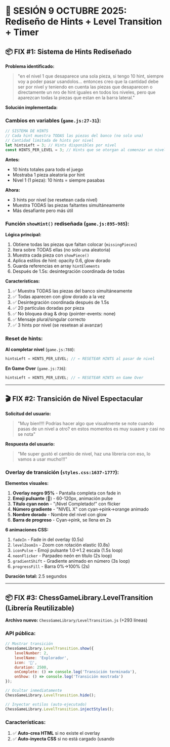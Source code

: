# 🎯 SESIÓN 9 OCTUBRE 2025: Rediseño de Hints + Level Transition + Timer

## 📦 FIX #1: Sistema de Hints Rediseñado

**Problema identificado:**
> "en el nivel 1 que desaparece una sola pieza, si tengo 10 hint, siempre voy a poder pasar usandolos... entonces creo que la cantidad debe ser por nivel y teniendo en cuenta las piezas que desaparecen o directamente un nro de hint iguales en todos los niveles, pero que aparezcan todas la piezas que estan en la barra lateral."

**Solución implementada:**

### Cambios en variables (`game.js:27-31`):
```javascript
// SISTEMA DE HINTS
// Cada hint muestra TODAS las piezas del banco (no solo una)
// Cantidad limitada de hints por nivel
let hintsLeft = 3; // Hints disponibles por nivel
const HINTS_PER_LEVEL = 3; // Hints que se otorgan al comenzar un nivel
```

**Antes:**
- 10 hints totales para todo el juego
- Mostraba 1 pieza aleatoria por hint
- Nivel 1 (1 pieza): 10 hints = siempre pasabas

**Ahora:**
- 3 hints por nivel (se resetean cada nivel)
- Muestra TODAS las piezas faltantes simultáneamente
- Más desafiante pero más útil

### Función `showHint()` rediseñada (`game.js:895-985`):

**Lógica principal:**
1. Obtiene todas las piezas que faltan colocar (`missingPieces`)
2. Itera sobre TODAS ellas (no solo una aleatoria)
3. Muestra cada pieza con `showPiece()`
4. Aplica estilos de hint: opacity 0.6, glow dorado
5. Guarda referencias en array `hintElements`
6. Después de 1.5s: desintegración coordinada de todas

**Características:**
1. ✅ Muestra TODAS las piezas del banco simultáneamente
2. ✅ Todas aparecen con glow dorado a la vez
3. ✅ Desintegración coordinada después de 1.5s
4. ✅ 20 partículas doradas por pieza
5. ✅ No bloquea drag & drop (pointer-events: none)
6. ✅ Mensaje plural/singular correcto
7. ✅ 3 hints por nivel (se resetean al avanzar)

### Reset de hints:

**Al completar nivel** (`game.js:788`):
```javascript
hintsLeft = HINTS_PER_LEVEL; // ← RESETEAR HINTS al pasar de nivel
```

**En Game Over** (`game.js:736`):
```javascript
hintsLeft = HINTS_PER_LEVEL; // ← RESETEAR HINTS en Game Over
```

---

## 🎬 FIX #2: Transición de Nivel Espectacular

**Solicitud del usuario:**
> "Muy bien!!!! Podrias hacer algo que visualmente se note cuando pasas de un nivel a otro? en estos momentos es muy suaave y casi no se nota"

**Respuesta del usuario:**
> "Me super gustó el cambio de nivel, haz una libreria con eso, lo vamos a usar mucho!!!"

### Overlay de transición (`styles.css:1637-1777`):

**Elementos visuales:**
1. **Overlay negro 95%** - Pantalla completa con fade in
2. **Emoji pulsante** (🎉) - 60-120px, animación pulse
3. **Título cyan neón** - "¡Nivel Completado!" con flicker
4. **Número gradiente** - "NIVEL X" con cyan→pink→orange animado
5. **Nombre dorado** - Nombre del nivel con glow
6. **Barra de progreso** - Cyan→pink, se llena en 2s

**6 animaciones CSS:**
1. `fadeIn` - Fade in del overlay (0.5s)
2. `levelZoomIn` - Zoom con rotación elastic (0.8s)
3. `iconPulse` - Emoji pulsante 1.0→1.2 escala (1.5s loop)
4. `neonFlicker` - Parpadeo neón en título (2s loop)
5. `gradientShift` - Gradiente animado en número (3s loop)
6. `progressFill` - Barra 0%→100% (2s)

**Duración total:** 2.5 segundos

---

## 📦 FIX #3: ChessGameLibrary.LevelTransition (Librería Reutilizable)

**Archivo nuevo:** `ChessGameLibrary/LevelTransition.js` (+293 líneas)

### API pública:

```javascript
// Mostrar transición
ChessGameLibrary.LevelTransition.show({
    levelNumber: 2,
    levelName: 'Explorador',
    icon: '🎉',
    duration: 2500,
    onComplete: () => console.log('Transición terminada'),
    onShow: () => console.log('Transición mostrada')
});

// Ocultar inmediatamente
ChessGameLibrary.LevelTransition.hide();

// Inyectar estilos (auto-ejecutado)
ChessGameLibrary.LevelTransition.injectStyles();
```

### Características:

1. ✅ **Auto-crea HTML** si no existe el overlay
2. ✅ **Auto-inyecta CSS** si no está cargado (usando <style> tag)
3. ✅ **Callbacks** para onShow y onComplete
4. ✅ **Configurable**: icon, duration, levelNumber, levelName
5. ✅ **Self-contained**: No depende de HTML externo
6. ✅ **Responsive**: clamp() para todos los tamaños
7. ✅ **Reusable**: Funciona en cualquier juego de ChessArcade
8. ✅ **Module pattern**: No contamina scope global

### Uso en `game.js:821-839`:

```javascript
function showLevelTransition(levelNumber, levelConfig) {
    if (!window.ChessGameLibrary || !window.ChessGameLibrary.LevelTransition) {
        console.warn('⚠️ LevelTransition no disponible');
        return;
    }

    window.ChessGameLibrary.LevelTransition.show({
        levelNumber: levelNumber,
        levelName: levelConfig.name,
        icon: '🎉',
        duration: 2500,
        onShow: () => {
            // Reproducir sonido de éxito
            if (window.MemoryMatrixAudio) {
                window.MemoryMatrixAudio.playSuccessSound();
            }
        }
    });
}
```

---

## ⏱️ FIX #4: Timer Circular Reposicionado

**Solicitud del usuario:**
> "con respecto al relojito, en desktop podrias ponerlo debajo de la barra lateral?"

**Nota:** Se implementó para el timer circular de memorización (3s). El usuario aclaró después que se refería al timer global del header.

### Posicionamiento responsive (`styles.css:1273-1302`):

```css
.timer-container {
    /* Mobile: Centrado sobre el banco */
    position: absolute;
    top: 50%;
    left: 50%;
    transform: translate(-50%, -50%);
    z-index: 100;
    display: flex;
    justify-content: center;
    align-items: center;
    transition: opacity 0.3s ease, visibility 0.3s ease;
    pointer-events: none;
}

/* Desktop: Debajo del banco de piezas */
@media (min-width: 900px) {
    .timer-container {
        position: static;
        transform: none;
        margin-top: 20px;
    }

    .piece-bank-container {
        display: flex;
        flex-direction: column;
        align-items: center;
    }
}
```

**Comportamiento:**
- **Mobile (< 900px)**: Centrado sobre el banco (absolute)
- **Desktop (≥ 900px)**: Debajo del banco (static + margin-top)
- Flexbox en `.piece-bank-container` para layout vertical

---

## 🔄 FIX #5: Texto Botón "Comenzar Nivel X"

**Solicitud:**
> "Con respecto al cartel Siguiente Nivel, creo que es mejor 'Comenzar nivel X' donde X es es nr del nivel que deberia empezar"

### Cambio en `game.js:805`:

```javascript
// Antes:
btnStart.textContent = 'Siguiente Nivel';

// Ahora:
btnStart.textContent = currentLevel <= totalLevels
    ? `▶ Comenzar Nivel ${currentLevel}`
    : '▶ Comenzar';
```

**Muestra:**
- "▶ Comenzar Nivel 2"
- "▶ Comenzar Nivel 3"
- "▶ Comenzar" (cuando se completan todos los niveles)

---

## ⏰ FIX #6: Tiempos de Memorización Reducidos

**Solicitud:**
> "puedes reducir el tiempo de 5 segundos a 3? el tiempo en que se visualizan las piezas en el tablero"

### Cambios en `levels.js` (todos los niveles):

| Nivel | Nombre           | Antes | Ahora | Reducción |
|-------|------------------|-------|-------|-----------|
| 1     | Principiante     | 5s    | 3s    | -40%      |
| 2     | Explorador       | 5s    | 3s    | -40%      |
| 3     | Aprendiz         | 6s    | 4s    | -33%      |
| 4     | Estratega        | 7s    | 5s    | -29%      |
| 5     | Táctico          | 7.5s  | 5s    | -33%      |
| 6     | Maestro          | 8s    | 6s    | -25%      |
| 7     | Gran Maestro     | 9s    | 6s    | -33%      |
| 8     | Leyenda          | 10s   | 7s    | -30%      |

**Promedio:** ~32% de reducción en tiempos

**Impacto en gameplay:**
- Ritmo más rápido
- Mayor dificultad desde nivel 1
- Menos tiempo de espera entre intentos
- Transición más fluida entre niveles

---

## 📊 Estadísticas de la sesión:

**Archivos modificados:**
- `game.js` - Rediseño completo de `showHint()`, botón texto (+100 líneas modificadas)
- `levels.js` - Tiempos reducidos en 8 niveles (8 líneas modificadas)
- `styles.css` - Timer responsive + transición overlay (+150 líneas)
- `index.html` - Import de LevelTransition.js (1 línea)

**Archivos nuevos:**
- `ChessGameLibrary/LevelTransition.js` (+293 líneas)

**Total:** ~552 líneas nuevas/modificadas

---

## 🎮 Mejoras en UX:

1. ✅ **Hints más útiles**: Muestran todas las piezas del banco
2. ✅ **Balance mejorado**: 3 hints por nivel (no 10 totales)
3. ✅ **Transición espectacular**: Overlay con 6 animaciones
4. ✅ **Librería reutilizable**: LevelTransition para otros juegos
5. ✅ **Timer posicionado**: Mobile centrado, desktop abajo
6. ✅ **Botón claro**: "Comenzar Nivel X"
7. ✅ **Ritmo más rápido**: Tiempos reducidos 32%

---

## 🎨 Feedback visual mejorado:

### Antes (Hints):
- Mostraba 1 pieza aleatoria
- 10 hints totales
- Fácil abusar en niveles tempranos

### Ahora (Hints):
- Muestra TODAS las piezas faltantes a la vez
- 3 hints por nivel (se resetean)
- Balance: útil pero limitado
- Efecto visual coordinado (todas desaparecen juntas)

### Antes (Transición):
- Cambio de nivel casi imperceptible
- Solo mensaje de texto en barra de estado

### Ahora (Transición):
- Overlay fullscreen con animaciones
- Emoji pulsante + texto neón
- Barra de progreso que se llena
- Sonido de éxito sincronizado
- Duración: 2.5 segundos

---

## 🐛 Nota pendiente:

**Timer global** (esquina superior derecha): Usuario indicó al final que se refería a este timer para el reposicionamiento en desktop, NO al timer circular de memorización.

**Elemento:** `.global-timer` en header (líneas 66-69 de index.html)

**Acción pendiente:** Reposicionar timer global en desktop para mejor visibilidad

---

**Fecha**: 9 Octubre 2025
**Estado**: Sistema de hints completo + Transición espectacular + Tiempos reducidos
**Próximo**: Timer global desktop / Sistema de pausa mejorado / Botones deshacer-limpiar
